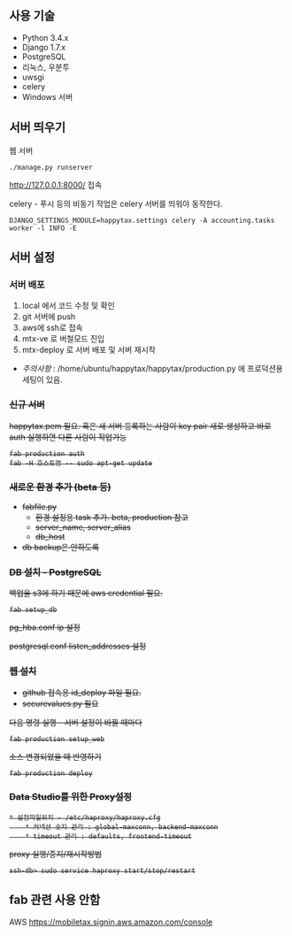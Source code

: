 ##  사용 기술
 * Python 3.4.x
 * Django 1.7.x
 * PostgreSQL
 * 리눅스, 우분투
 * uwsgi
 * celery
 * Windows 서버


## 서버 띄우기

웹 서버

    ./manage.py runserver

http://127.0.0.1:8000/ 접속

celery - 푸시 등의 비동기 작업은 celery 서버를 띄워야 동작한다.

    DJANGO_SETTINGS_MODULE=happytax.settings celery -A accounting.tasks worker -l INFO -E

## 서버 설정
### 서버 배포
1. local 에서 코드 수정 및 확인
2. git 서버에 push
3. aws에 ssh로 접속
4. mtx-ve 로 버철모드 진입
5. mtx-deploy 로 서버 배포 및 서버 재시작

* *주의사항* : /home/ubuntu/happytax/happytax/production.py 에 프로덕션용 세팅이 있음.

<strike>

### 신규 서버
happytax.pem 필요. 혹은 새 서버 등록하는 사람이 key pair 새로 생성하고 바로 auth 실행하면 다른 사람이 작업가능

    fab production auth
    fab -H 호스트명 -- sudo apt-get update

### 새로운 환경 추가 (beta 등)
 * fabfile.py
   * 환경 설정용 task 추가. beta, production 참고
   * server_name, server_alias
   * db_host
 * db backup은 안하도록


### DB 설치 - PostgreSQL
백업을 s3에 하기 때문에 aws credential 필요.

    fab setup_db

pg_hba.conf ip 설정

postgresql.conf listen_addresses 설정

### 웹 설치
 * github 접속용 id_deploy 파일 필요.
 * securevalues.py 필요

다음 명령 실행 - 서버 설정이 바뀔 때마다

    fab production setup_web

소스 변경되었을 때 반영하기

	fab production deploy


### Data Studio를 위한 Proxy설정
    * 설정파일위치 - /etc/haproxy/haproxy.cfg
        * 커넥션 숫자 관리 : global-maxconn, backend-maxconn
        * timeout 관리 : defaults, frontend-timeout

proxy 실행/중지/재시작방법

    ssh-db> sudo service haproxy start/stop/restart
</strike>

## fab 관련 사용 안함

AWS https://mobiletax.signin.aws.amazon.com/console
